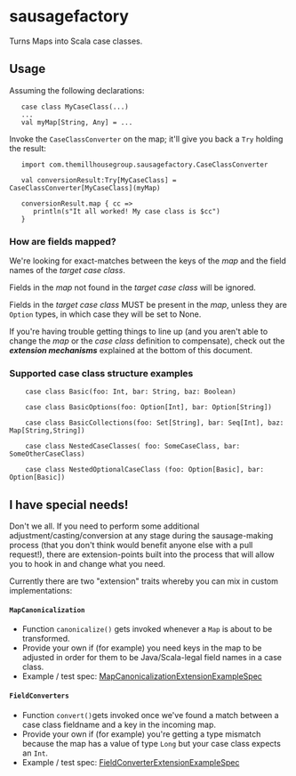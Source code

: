 sausagefactory
==============

Turns Maps into Scala case classes.

## Usage

Assuming the following declarations:

```
   case class MyCaseClass(...)
   ...
   val myMap[String, Any] = ...
```

Invoke the `CaseClassConverter` on the map; it'll give you back a `Try` holding the result:

```
   import com.themillhousegroup.sausagefactory.CaseClassConverter

   val conversionResult:Try[MyCaseClass] = CaseClassConverter[MyCaseClass](myMap)

   conversionResult.map { cc =>
      println(s"It all worked! My case class is $cc")
   }

```

### How are fields mapped?
We're looking for exact-matches between the keys of the _map_ and the field names of the _target case class_.

Fields in the _map_ not found in the _target case class_ will be ignored.

Fields in the _target case class_ MUST be present in the _map_, unless they are `Option` types, in which case they will be set to None.

If you're having trouble getting things to line up (and you aren't able to change the _map_ or the _case class_ definition to compensate), check out the ***extension mechanisms*** explained at the bottom of this document.

### Supported case class structure examples
```
    case class Basic(foo: Int, bar: String, baz: Boolean)

    case class BasicOptions(foo: Option[Int], bar: Option[String])

    case class BasicCollections(foo: Set[String], bar: Seq[Int], baz: Map[String,String])

    case class NestedCaseClasses( foo: SomeCaseClass, bar: SomeOtherCaseClass)

    case class NestedOptionalCaseClass (foo: Option[Basic], bar: Option[Basic])

```

## I have special needs!
Don't we all. If you need to perform some additional adjustment/casting/conversion at any stage during the
sausage-making process (that you don't think would benefit anyone else with a pull request!), there are extension-points
built into the process that will allow you to hook in and change what you need.

Currently there are two "extension" traits whereby you can mix in custom implementations:

#### `MapCanonicalization` 
 - Function `canonicalize()` gets invoked whenever a `Map` is about to be transformed.
 - Provide your own if (for example) you need keys in the map to be adjusted in order
for them to be Java/Scala-legal field names in a case class.
 - Example / test spec: [MapCanonicalizationExtensionExampleSpec](https://github.com/themillhousegroup/sausagefactory/blob/master/src/test/scala/com/themillhousegroup/sausagefactory/MapCanonicalizationExtensionExampleSpec.scala) 

#### `FieldConverters` 
 - Function `convert()`gets invoked once we've found a match between a
case class fieldname and a key in the incoming map. 
 - Provide your own if
(for example) you're getting a type mismatch because the map has a value of type `Long` but your case class expects an `Int`.
- Example / test spec: [FieldConverterExtensionExampleSpec](https://github.com/themillhousegroup/sausagefactory/blob/master/src/test/scala/com/themillhousegroup/sausagefactory/FieldConverterExtensionExampleSpec.scala)


